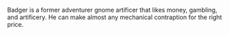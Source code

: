Badger is a former adventurer gnome artificer that likes money, gambling, and artificery. He can make almost any mechanical contraption for the right price.